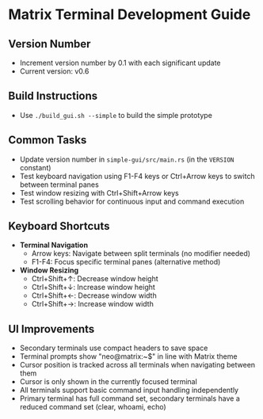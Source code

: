 # Matrix Terminal Development Guide

## Version Number
- Increment version number by 0.1 with each significant update
- Current version: v0.6

## Build Instructions
- Use `./build_gui.sh --simple` to build the simple prototype

## Common Tasks
- Update version number in `simple-gui/src/main.rs` (in the `VERSION` constant)
- Test keyboard navigation using F1-F4 keys or Ctrl+Arrow keys to switch between terminal panes
- Test window resizing with Ctrl+Shift+Arrow keys
- Test scrolling behavior for continuous input and command execution

## Keyboard Shortcuts
- **Terminal Navigation**
  - Arrow keys: Navigate between split terminals (no modifier needed)
  - F1-F4: Focus specific terminal panes (alternative method)
- **Window Resizing**
  - Ctrl+Shift+↑: Decrease window height
  - Ctrl+Shift+↓: Increase window height
  - Ctrl+Shift+←: Decrease window width
  - Ctrl+Shift+→: Increase window width

## UI Improvements
- Secondary terminals use compact headers to save space
- Terminal prompts show "neo@matrix:~$" in line with Matrix theme
- Cursor position is tracked across all terminals when navigating between them
- Cursor is only shown in the currently focused terminal
- All terminals support basic command input handling independently
- Primary terminal has full command set, secondary terminals have a reduced command set (clear, whoami, echo)
